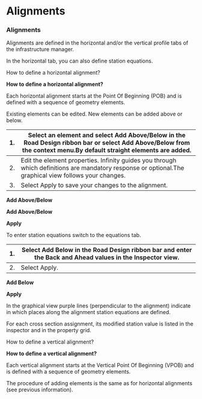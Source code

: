 # Alignments

### Alignments

Alignments are defined in the horizontal and/or the vertical profile tabs of the infrastructure manager.

In the horizontal tab, you can also define station equations.

How to define a horizontal alignment?

**How to define a horizontal alignment?**

Each horizontal alignment starts at the Point Of Beginning (POB) and is defined with a sequence of geometry elements.

Existing elements can be edited. New elements can be added above or below.

| 1. | Select an element and select Add Above/Below in the Road Design ribbon bar or select Add Above/Below from the context menu.By default straight elements are added. |
| --- | --- |
| 2. | Edit the element properties. Infinity guides you through which definitions are mandatory response or optional.The graphical view follows your changes. |
| 3. | Select Apply to save your changes to the alignment. |

**Add Above/Below**

**Add Above/Below**

**Apply**

To enter station equations switch to the equations tab.

| 1. | Select Add Below in the Road Design ribbon bar and enter the Back and Ahead values in the Inspector view. |
| --- | --- |
| 2. | Select Apply. |

**Add Below**

**Apply**

In the graphical view purple lines (perpendicular to the alignment) indicate in which places along the alignment station equations are defined.

For each cross section assignment, its modified station value is listed in the inspector and in the property grid.

How to define a vertical alignment?

**How to define a vertical alignment?**

Each vertical alignment starts at the Vertical Point Of Beginning (VPOB) and is defined with a sequence of geometry elements.

The procedure of adding elements is the same as for horizontal alignments (see previous information).

